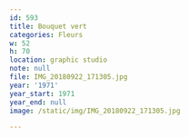 ```yaml
---
id: 593
title: Bouquet vert
categories: Fleurs
w: 52
h: 70
location: graphic studio
note: null
file: IMG_20180922_171305.jpg
year: '1971'
year_start: 1971
year_end: null
image: /static/img/IMG_20180922_171305.jpg

---
```

